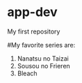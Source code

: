 # app-dev
My first repository

#My favorite series are:

1. Nanatsu no Taizai
2. Sousou no Frieren
3. Bleach
   
